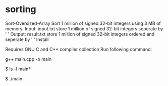 # sorting
Sort-Oversized-Array
Sort 1 million of signed 32-bit integers using 3 MB of memory.
Input: input.txt store 1 million of signed 32-bit integers seperate by ' '
Output: result.txt store 1 million of signed 32-bit integers ordered and seperate by ' '
Install

Requires GNU C and C++ compiler collection
Run following command:

g++ main.cpp -o main

$ ls -l main*

$ ./main

